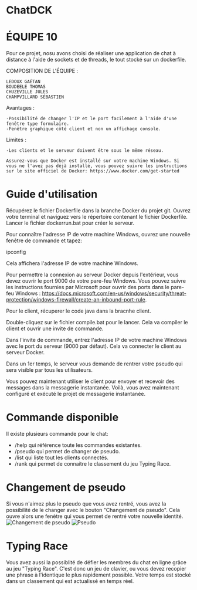 # ChatDCK

# ÉQUIPE 10

Pour ce projet, nosu avons choisi de réaliser une application de chat à distance à l'aide de sockets et de threads, le tout stocké sur un dockerfile.

COMPOSITION DE L'ÉQUIPE :

    LEDOUX GAÉTAN
    BOUDEELE THOMAS
    CHUZEVILLE JULES
    CHAMPVILLARD SÉBASTIEN
    
    
  Avantages :
  
    -Possibilité de changer l'IP et le port facilement à l'aide d'une fenêtre type formulaire.
    -Fenêtre graphique côté client et non un affichage console.

  Limites :
  
    -Les clients et le serveur doivent être sous le même réseau.
    
    Assurez-vous que Docker est installé sur votre machine Windows. Si vous ne l'avez pas déjà installé, vous pouvez suivre les instructions sur le site officiel de Docker: https://www.docker.com/get-started

# Guide d'utilisation

Récupérez le fichier Dockerfile dans la branche Docker du projet git.
Ouvrez votre terminal et naviguez vers le répertoire contenant le fichier Dockerfile.
Lancer le fichier dockerrun.bat pour créer le serveur.

Pour connaître l'adresse IP de votre machine Windows, ouvrez une nouvelle fenêtre de commande et tapez:

ipconfig

Cela affichera l'adresse IP de votre machine Windows.

Pour permettre la connexion au serveur Docker depuis l'extérieur, vous devez ouvrir le port 9000 de votre pare-feu Windows. Vous pouvez suivre les instructions fournies par Microsoft pour ouvrir des ports dans le pare-feu Windows : https://docs.microsoft.com/en-us/windows/security/threat-protection/windows-firewall/create-an-inbound-port-rule.

Pour le client, récuperer le code java dans la bracnhe client.

Double-cliquez sur le fichier compile.bat pour le lancer. Cela va compiler le client et ouvrir une invite de commande.

Dans l'invite de commande, entrez l'adresse IP de votre machine Windows avec le port du serveur (9000 par défaut).
Cela va connecter le client au serveur Docker.

Dans un 1er temps, le serveur vous demande de rentrer votre pseudo qui sera visible par tous les utilisateurs.

Vous pouvez maintenant utiliser le client pour envoyer et recevoir des messages dans la messagerie instantanée.
Voilà, vous avez maintenant configuré et exécuté le projet de messagerie instantanée.


# Commande disponible 

Il existe plusieurs commande pour le chat:
- /help qui référence toute les commandes existantes. 
- /pseudo qui permet de changer de pseudo.
- /list qui liste tout les clients connectés.
- /rank qui permet de connaitre le classement du jeu Typing Race.

# Changement de pseudo 

Si vous n'aimez plus le pseudo que vous avez rentré, vous avez la possibilité de le changer avec le bouton "Changement de pseudo". Cela ouvre alors une fenètre qui vous permet de rentré votre nouvelle identité.
![Changement de pseudo](https://github.com/gaetanldx94/ChatDCK/assets/119732048/6e1a5d10-a19b-48b7-8a22-2775600c3f1d)
![Pseudo](https://github.com/gaetanldx94/ChatDCK/assets/119732048/c20df7fe-623f-4075-920a-59a32d47bcce)



# Typing Race

Vous avez aussi la possiblité de défier les membres du chat en ligne grâce au jeu "Typing Race". C'est donc un jeu de clavier, ou vous devez recopier une phrase à l'identique le plus rapidement possible. Votre temps est stocké dans un classement qui est actualissé en temps réel.

